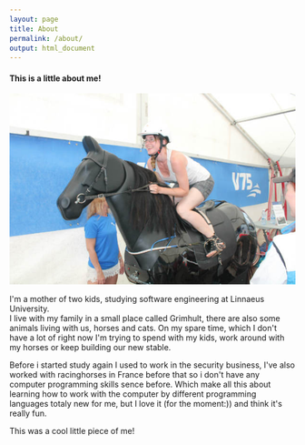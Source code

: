 ```yaml
---
layout: page
title: About
permalink: /about/
output: html_document
---
```


#### This is a little about me!

![a picture of Madelene Amberman riding a machine horse](assets/monteMaddis.jpg)

I'm a mother of two kids, studying software engineering at Linnaeus University.  
I live with my family in a small place called Grimhult, there are also some animals living
with us, horses and cats.
On my spare time, which I don't have a lot of right now I'm trying to spend with my kids, work around with my horses or keep building our new stable.

Before i started study again I used to work in the security business, I've also worked with racinghorses in France before that so i don't have any computer programming skills sence before.
Which make all this about learning how to work with the computer by different programming languages totaly new for me, but I love it (for the moment:)) and think it's really fun. 

This was a cool little piece of me! 





